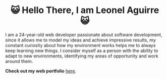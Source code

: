 <h1 align="center">😺 Hello There, I am Leonel Aguirre 😺</h1>

I am a 24-year-old web developer passionate about software development, since it allows me to model my ideas and achieve impressive results, my constant curiosity about how my environment works helps me to always keep learning new things. I consider myself as a person with the ability to adapt to new environments, identifying my areas of opportunity and work around them.

**Check out my web portfolio** [here](https://leonel-aguirre.github.io).
